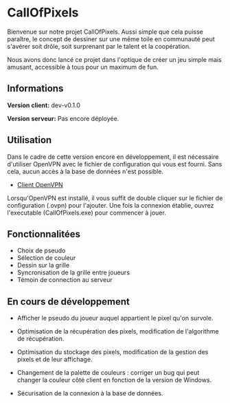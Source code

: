 # CallOfPixels

Bienvenue sur notre projet CallOfPixels. Aussi simple que cela puisse paraître, le concept de dessiner sur une même toile en communauté peut s'avérer soit drôle, soit surprenant par le talent et la coopération.

Nous avons donc lancé ce projet dans l'optique de créer un jeu simple mais amusant, accessible à tous pour un maximum de fun.


## Informations

**Version client:** dev-v0.1.0

**Version serveur:** Pas encore déployée.


## Utilisation

Dans le cadre de cette version encore en développement, il est nécessaire d'utiliser OpenVPN avec le fichier de configuration qui vous est fourni. Sans cela, aucun accès à la base de données n'est possible. 


- [Client OpenVPN](https://openvpn.net/client/client-connect-vpn-for-windows/)

Lorsqu'OpenVPN est installé, il vous suffit de double cliquer sur le fichier de configuration (.ovpn) pour l'ajouter. Une fois la connexion établie, ouvrez l'executable (CallOfPixels.exe) pour commencer à jouer.
    

## Fonctionnalitées

- Choix de pseudo
- Sélection de couleur
- Dessin sur la grille
- Syncronisation de la grille entre joueurs
- Témoin de connection au serveur


## En cours de développement

- Afficher le pseudo du joueur auquel appartient le pixel qu'on survole.

- Optimisation de la récupération des pixels, modification de l'algorithme de récupération.

- Optimisation du stockage des pixels, modification de la gestion des pixels et de leur affichage.

- Changement de la palette de couleurs : corriger un bug qui peut changer la couleur côté client en fonction de la version de Windows.

- Sécurisation de la connexion à la base de données.


